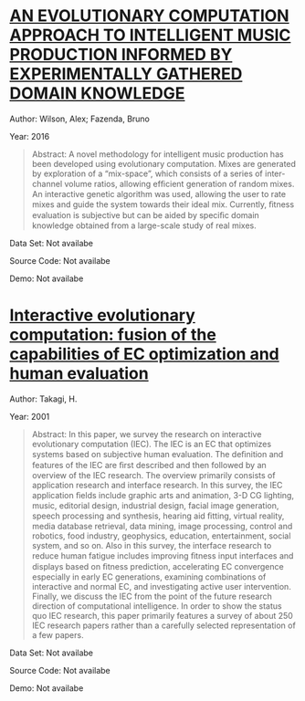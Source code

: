 #  [AN EVOLUTIONARY COMPUTATION APPROACH TO INTELLIGENT MUSIC PRODUCTION INFORMED BY EXPERIMENTALLY GATHERED DOMAIN KNOWLEDGE](https://usir.salford.ac.uk/id/eprint/44278/1/Wilson.pdf)
Author: Wilson, Alex; Fazenda, Bruno

Year: 2016
>Abstract: A novel methodology for intelligent music production has been developed using evolutionary computation. Mixes are generated by exploration of a “mix-space”, which consists of a series of inter-channel volume ratios, allowing efﬁcient generation of random mixes. An interactive genetic algorithm was used, allowing the user to rate mixes and guide the system towards their ideal mix. Currently, ﬁtness evaluation is subjective but can be aided by speciﬁc domain knowledge obtained from a large-scale study of real mixes.

Data Set: Not availabe

Source Code: Not availabe

Demo: Not availabe

#  [Interactive evolutionary computation: fusion of the capabilities of EC optimization and human evaluation](http://ieeexplore.ieee.org/document/949485/)
Author: Takagi, H.

Year: 2001
>Abstract: In this paper, we survey the research on interactive evolutionary computation (IEC). The IEC is an EC that optimizes systems based on subjective human evaluation. The deﬁnition and features of the IEC are ﬁrst described and then followed by an overview of the IEC research. The overview primarily consists of application research and interface research. In this survey, the IEC application ﬁelds include graphic arts and animation, 3-D CG lighting, music, editorial design, industrial design, facial image generation, speech processing and synthesis, hearing aid ﬁtting, virtual reality, media database retrieval, data mining, image processing, control and robotics, food industry, geophysics, education, entertainment, social system, and so on. Also in this survey, the interface research to reduce human fatigue includes improving ﬁtness input interfaces and displays based on ﬁtness prediction, accelerating EC convergence especially in early EC generations, examining combinations of interactive and normal EC, and investigating active user intervention. Finally, we discuss the IEC from the point of the future research direction of computational intelligence. In order to show the status quo IEC research, this paper primarily features a survey of about 250 IEC research papers rather than a carefully selected representation of a few papers.

Data Set: Not availabe

Source Code: Not availabe

Demo: Not availabe

